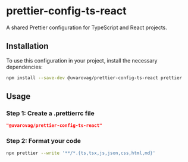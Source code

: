 # prettier-config-ts-react

A shared Prettier configuration for TypeScript and React projects.

## Installation

To use this configuration in your project, install the necessary dependencies:

```bash
npm install --save-dev @uvarovag/prettier-config-ts-react prettier
```

## Usage

### Step 1: Create a .prettierrc file

```json
"@uvarovag/prettier-config-ts-react"
```

### Step 2: Format your code
```bash
npx prettier --write '**/*.{ts,tsx,js,json,css,html,md}'
```
